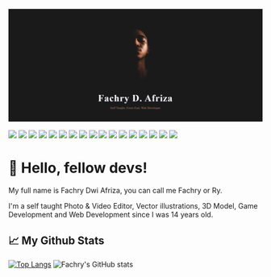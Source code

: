 ![FachryAfrz-Banner](/images/banner.png)

![](https://img.shields.io/badge/Windows-informational?style=flat&logo=windows&logoColor=white&color=00adef)
![](https://img.shields.io/badge/Android-informational?style=flat&logo=android&logoColor=white&color=3DDC84)
![](https://img.shields.io/badge/Visual%20Studio%20Code-informational?style=flat&logo=visualstudiocode&logoColor=white&color=0078d7)
![](https://img.shields.io/badge/Python-informational?style=flat&logo=python&logoColor=white&color=4B8BBE)
![](https://img.shields.io/badge/HTML-informational?style=flat&logo=html5&logoColor=white&color=E44D26)
![](https://img.shields.io/badge/CSS-informational?style=flat&logo=css3&logoColor=white&color=2965f1)
![](https://img.shields.io/badge/JavaScript-informational?style=flat&logo=javascript&logoColor=white&color=F0DB4F)
![](https://img.shields.io/badge/PHP-informational?style=flat&logo=php&logoColor=white&color=787CB5)
![](https://img.shields.io/badge/CodeIgniter-informational?style=flat&logo=codeigniter&logoColor=white&color=dd4814)
![](https://img.shields.io/badge/Dart-informational?style=flat&logo=dart&logoColor=white&color=0075BA)
![](https://img.shields.io/badge/Flutter-informational?style=flat&logo=flutter&logoColor=white&color=42A5F5)
![](https://img.shields.io/badge/MySQL-informational?style=flat&logo=mysql&logoColor=white&color=00758f)
![](https://img.shields.io/badge/Figma-informational?style=flat&logo=figma&logoColor=white&color=e04a34)
![](https://img.shields.io/badge/Photoshop-informational?style=flat&logo=adobephotoshop&logoColor=white&color=3c327b)
![](https://img.shields.io/badge/Illustrator-informational?style=flat&logo=adobeillustrator&logoColor=white&color=f8a829)
![](https://img.shields.io/badge/Premiere%20Pro-informational?style=flat&logo=adobepremierepro&logoColor=white&color=393665)
![](https://img.shields.io/badge/Canva-informational?style=flat&logo=canva&logoColor=white&color=20c4cb)

# 👋 Hello, fellow devs!

My full name is Fachry Dwi Afriza, you can call me Fachry or Ry.

I'm a self taught Photo & Video Editor, Vector illustrations, 3D Model, Game Development and Web Development since I was 14 years old.

## 📈 My Github Stats

[![Top Langs](https://github-readme-stats.vercel.app/api/top-langs/?username=anuraghazra&theme=onedark&layout=compact)](https://github.com/anuraghazra/github-readme-stats)
![Fachry's GitHub stats](https://github-readme-stats.vercel.app/api?username=fachryafrz&show_icons=true&theme=onedark&hide=contribs,prs&custom_title=FachryAfrz%20Stats)
